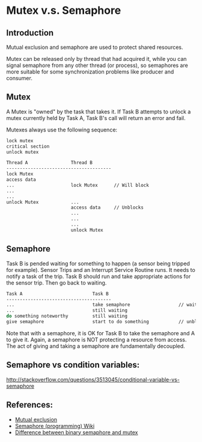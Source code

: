 # Mutex v.s. Semaphore

## Introduction
Mutual exclusion and semaphore are used to protect shared resources.

Mutex can be released only by thread that had acquired it, while you can signal semaphore from any other
thread (or process), so semaphores are more suitable for some synchronization problems like producer and
consumer.

## Mutex

A Mutex is "owned" by the task that takes it. If Task B attempts to unlock a mutex currently held by
Task A, Task B's call will return an error and fail.

Mutexes always use the following sequence:

```bash
lock mutex
critical section
unlock mutex
```

```bash
Thread A                Thread B
---------------------------------------
lock Mutex
access data
...                     lock Mutex      // Will block
...
...
unlock Mutex            ...
                        access data     // Unblocks
                        ...
                        ...
                        ...
                        unlock Mutex
```

## Semaphore

Task B is pended waiting for something to happen (a sensor being tripped for example).
Sensor Trips and an Interrupt Service Routine runs. It needs to notify a task of the trip.
Task B should run and take appropriate actions for the sensor trip. Then go back to waiting.

```bash
Task A                          Task B
---------------------------------------
...                             take semaphore                  // wait for something
...                             still waiting
do something noteworthy         still waiting
give semaphore                  start to do something           // unblocks
```

Note that with a semaphore, it is OK for Task B to take the semaphore and A to give it.
Again, a semaphore is NOT protecting a resource from access. The act of giving and taking a semaphore are
fundamentally decoupled.

## Semaphore vs condition variables:

http://stackoverflow.com/questions/3513045/conditional-variable-vs-semaphore

## References:
 - [Mutual exclusion](https://en.wikipedia.org/wiki/Mutual_exclusion)
 - [Semaphore (programming) Wiki](https://en.wikipedia.org/wiki/Semaphore_programming)
 - [Difference between binary semaphore and mutex](http://stackoverflow.com/questions/62814/difference-between-binary-semaphore-and-mutex)
